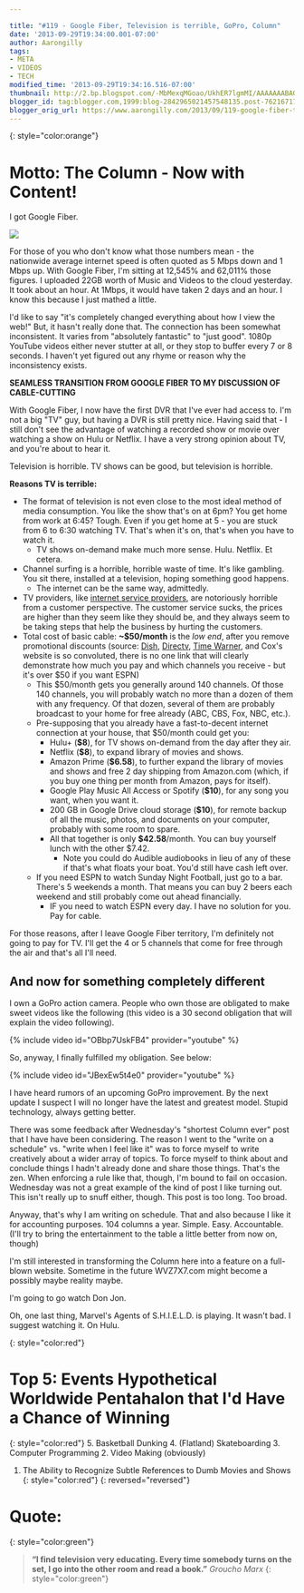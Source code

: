 ```yaml
---

title: "#119 - Google Fiber, Television is terrible, GoPro, Column"
date: '2013-09-29T19:34:00.001-07:00'
author: Aarongilly
tags:
- META
- VIDEOS
- TECH
modified_time: '2013-09-29T19:34:16.516-07:00'
thumbnail: http://2.bp.blogspot.com/-MbMexqMGoao/UkhER7lgmMI/AAAAAAABAOE/tKJtnE4ICuM/s72-c/Column+119+-+GOOGLE+FIBER.png
blogger_id: tag:blogger.com,1999:blog-2842965021457548135.post-7621671736153742930
blogger_orig_url: https://www.aarongilly.com/2013/09/119-google-fiber-television-is-terrible.html
---
```


{: style="color:orange"}
# Motto: The Column - Now with Content!

I got Google Fiber.

![](http://2.bp.blogspot.com/-MbMexqMGoao/UkhER7lgmMI/AAAAAAABAOE/tKJtnE4ICuM/s640/Column+119+-+GOOGLE+FIBER.png)

For those of you who don't know what those numbers mean - the nationwide average internet speed is often quoted as 5 Mbps down and 1 Mbps up. With Google Fiber, I'm sitting at 12,545% and 62,011% those figures. I uploaded 22GB worth of Music and Videos to the cloud yesterday. It took about an hour. At 1Mbps, it would have taken 2 days and an hour. I know this because I just mathed a little.

I'd like to say "it's completely changed everything about how I view the web!" But, it hasn't really done that. The connection has been somewhat inconsistent. It varies from "absolutely fantastic" to "just good". 1080p YouTube videos either never stutter at all, or they stop to buffer every 7 or 8 seconds. I haven't yet figured out any rhyme or reason why the inconsistency exists.

**SEAMLESS TRANSITION FROM GOOGLE FIBER TO MY DISCUSSION OF CABLE-CUTTING**

With Google Fiber, I now have the first DVR that I've ever had access to. I'm not a big "TV" guy, but having a DVR is still pretty nice. Having said that - I still don't see the advantage of watching a recorded show or movie over watching a show on Hulu or Netflix. I have a very strong opinion about TV, and you're about to hear it.

Television is horrible. TV shows can be good, but television is horrible. 

**Reasons TV is terrible:**

- The format of television is not even close to the most ideal method of media consumption. You like the show that's on at 6pm? You get home from work at 6:45? Tough. Even if you get home at 5 - you are stuck from 6 to 6:30 watching TV. That's when it's on, that's when you have to watch it.
    - TV shows on-demand make much more sense. Hulu. Netflix. Et cetera.
- Channel surfing is a horrible, horrible waste of time. It's like gambling. You sit there, installed at a television, hoping something good happens.
    - The internet can be the same way, admittedly. 
- TV providers, like [internet service providers](http://www.infoworld.com/d/the-industry-standard/verizons-diabolical-plan-turn-the-web-pay-view-226662), are notoriously horrible from a customer perspective. The customer service sucks, the prices are higher than they seem like they should be, and they always seem to be taking steps that help the business by hurting the customers.
- Total cost of basic cable: **~$50/month** is the *low end*, after you remove promotional discounts (source: [Dish](https://www.dish.com/cart1/programming_americanCore.action#), [Directv](http://www.directv.com/DTVAPP/new_customer/base_packages.jsp?lpos=Header:3), [Time Warner](http://www.timewarnercable.com/en/residential-home/packages/cable-internet-packages.html), and Cox's website is so convoluted, there is no one link that will clearly demonstrate how much you pay and which channels you receive - but it's over $50 if you want ESPN)
    - This $50/month gets you generally around 140 channels. Of those 140 channels, you will probably watch no more than a dozen of them with any frequency. Of that dozen, several of them are probably broadcast to your home for free already (ABC, CBS, Fox, NBC, etc.).
    - Pre-supposing that you already have a fast-to-decent internet connection at your house, that $50/month could get you:
        - Hulu+ (**$8**), for TV shows on-demand from the day after they air.
        - Netflix (**$8**), to expand library of movies and shows.
        - Amazon Prime (**$6.58**), to further expand the library of movies and shows and free 2 day shipping from Amazon.com (which, if you buy one thing per month from Amazon, pays for itself).
        - Google Play Music All Access or Spotify (**$10**), for any song you want, when you want it. 
        - 200 GB in Google Drive cloud storage (**$10**), for remote backup of all the music, photos, and documents on your computer, probably with some room to spare.
        - All that together is only **$42.58**/month. You can buy yourself lunch with the other $7.42.
            - Note you could do Audible audiobooks in lieu of any of these if that's what floats your boat. You'd still have cash left over.
    - If you need ESPN to watch Sunday Night Football, just go to a bar. There's 5 weekends a month. That means you can buy 2 beers each weekend and still probably come out ahead financially.
        - IF you need to watch ESPN every day. I have no solution for you. Pay for cable. 

For those reasons, after I leave Google Fiber territory, I'm definitely not going to pay for TV. I'll get the 4 or 5 channels that come for free through the air and that's all I'll need.

## And now for something completely different

I own a GoPro action camera. People who own those are obligated to make sweet videos like the following (this video is a 30 second obligation that will explain the video following).

{% include video id="OBbp7UskFB4" provider="youtube" %}

So, anyway, I finally fulfilled my obligation. See below:

{% include video id="JBexEw5t4e0" provider="youtube" %}

I have heard rumors of an upcoming GoPro improvement. By the next update I suspect I will no longer have the latest and greatest model. Stupid technology, always getting better.

There was some feedback after Wednesday's "shortest Column ever" post that I have have been considering. The reason I went to the "write on a schedule" vs. "write when I feel like it" was to force myself to write creatively about a wider array of topics. To force myself to think about and conclude things I hadn't already done and share those things. That's the zen. When enforcing a rule like that, though, I'm bound to fail on occasion. Wednesday was not a great example of the kind of post I like turning out. This isn't really up to snuff either, though. This post is too long. Too broad. 

Anyway, that's why I am writing on schedule. That and also because I like it for accounting purposes. 104 columns a year. Simple. Easy. Accountable. (I'll try to bring the entertainment to the table a little better from now on, though)

I'm still interested in transforming the Column here into a feature on a full-blown website. Sometime in the future WVZ7X7.com might become a possibly maybe reality maybe.

I'm going to go watch Don Jon.

Oh, one last thing, Marvel's Agents of S.H.I.E.L.D. is playing. It wasn't bad. I suggest watching it. On Hulu.

{: style="color:red"}
# Top 5: Events Hypothetical Worldwide Pentahalon that I'd Have a Chance of Winning
{: style="color:red"}
5. Basketball Dunking
4. (Flatland) Skateboarding
3. Computer Programming
2. Video Making (obviously)
1. The Ability to Recognize Subtle References to Dumb Movies and Shows
{: style="color:red"}
{: reversed="reversed"}

# Quote:
{: style="color:green"}
> **“I find television very educating. Every time somebody turns on the set, I go into the other room and read a book.”**
<cite>Groucho Marx</cite>
{: style="color:green"}